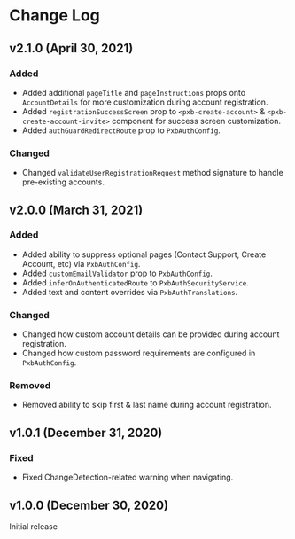 # Change Log
 
## v2.1.0 (April 30, 2021)

### Added 

-  Added additional `pageTitle` and `pageInstructions` props onto `AccountDetails` for more customization during account registration.  
-  Added `registrationSuccessScreen` prop to `<pxb-create-account>` & `<pxb-create-account-invite>` component for success screen customization.
-  Added `authGuardRedirectRoute` prop to `PxbAuthConfig`.

### Changed

-  Changed `validateUserRegistrationRequest` method signature to handle pre-existing accounts.

## v2.0.0 (March 31, 2021)

### Added

-   Added ability to suppress optional pages (Contact Support, Create Account, etc) via `PxbAuthConfig`.
-   Added `customEmailValidator` prop to `PxbAuthConfig`.
-   Added `inferOnAuthenticatedRoute` to `PxbAuthSecurityService`.
-   Added text and content overrides via `PxbAuthTranslations`.

### Changed

-   Changed how custom account details can be provided during account registration.
-   Changed how custom password requirements are configured in `PxbAuthConfig`.

### Removed

-   Removed ability to skip first & last name during account registration.

## v1.0.1 (December 31, 2020)

### Fixed

-   Fixed ChangeDetection-related warning when navigating.

## v1.0.0 (December 30, 2020)

Initial release
